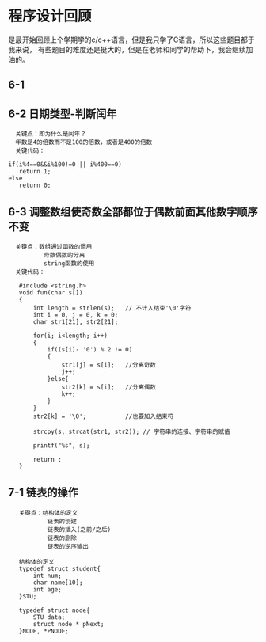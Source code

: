 # 程序设计回顾
   是最开始回顾上个学期学的c/c++语言，但是我只学了C语言，所以这些题目都于我来说，
   有些题目的难度还是挺大的，但是在老师和同学的帮助下，我会继续加油的。
   
   
##  6-1 

##  6-2 日期类型-判断闰年
      关键点：即为什么是闰年？
      年数是4的倍数而不是100的倍数，或者是400的倍数
      关键代码：
   ```   
   if(i%4==0&&i%100!=0 || i%400==0)
      return 1;
   else
      return 0;
   ```
##  6-3 调整数组使奇数全部都位于偶数前面其他数字顺序不变
      关键点：数组通过函数的调用
              奇数偶数的分离
              string函数的使用
      关键代码：
   ```
      #include <string.h>
      void fun(char s[])
      {
          int length = strlen(s);   // 不计入结束'\0'字符
          int i = 0, j = 0, k = 0;
          char str1[21], str2[21];

          for(i; i<length; i++)
          {
              if((s[i]- '0') % 2 != 0)
              {
                  str1[j] = s[i];   //分离奇数
                  j++;
              }else{
                  str2[k] = s[i];   //分离偶数
                  k++;
              }
          }
          str2[k] = '\0';           //也要加入结束符

          strcpy(s, strcat(str1, str2)); // 字符串的连接、字符串的赋值

          printf("%s", s);

          return ;
      }
   ```
      
## 7-1 链表的操作
       关键点：结构体的定义
               链表的创建
               链表的插入(之前/之后)
               链表的删除
               链表的逆序输出
   ```
      结构体的定义
      typedef struct student{
          int num;
          char name[10];
          int age;
      }STU;

      typedef struct node{
          STU data;
          struct node * pNext;
      }NODE, *PNODE;
   ```
   ```            
   ```
   ```
   ```
   ```



